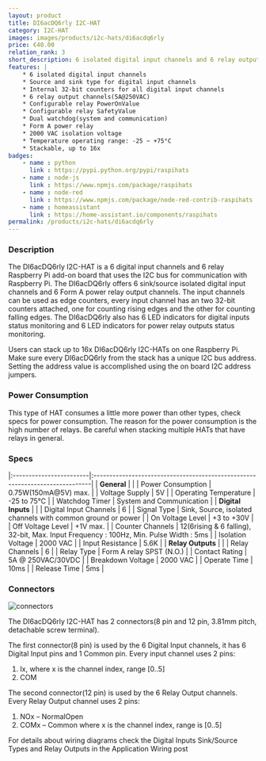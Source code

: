 ```yaml
---
layout: product
title: DI6acDQ6rly I2C-HAT
category: I2C-HAT
images: images/products/i2c-hats/di6acdq6rly
price: €40.00
relation_rank: 3
short_description: 6 isolated digital input channels and 6 relay output channels Raspberry Pi add-on board
features: | 
    * 6 isolated digital input channels
    * Source and sink type for digital input channels
    * Internal 32-bit counters for all digital input channels
    * 6 relay output channels(5A@250VAC)
    * Configurable relay PowerOnValue
    * Configurable relay SafetyValue
    * Dual watchdog(system and communication)
    * Form A power relay
    * 2000 VAC isolation voltage
    * Temperature operating range: -25 ~ +75°C
    * Stackable, up to 16x
badges:
    - name : python
      link : https://pypi.python.org/pypi/raspihats
    - name : node-js 
      link : https://www.npmjs.com/package/raspihats
    - name : node-red
      link : https://www.npmjs.com/package/node-red-contrib-raspihats
    - name : homeassistant
      link : https://home-assistant.io/components/raspihats
permalink: /products/i2c-hats/di6acdq6rly
---
```



### Description

The DI6acDQ6rly I2C-HAT is a 6 digital input channels and 6 relay Raspberry Pi add-on board that uses the I2C bus for communication with Raspberry Pi. The DI6acDQ6rly offers 6 sink/source isolated digital input channels and 6 Form A power relay output channels. The input channels can be used as edge counters, every input channel has an two 32-bit counters attached, one for counting rising edges and the other for counting falling edges. The DI6acDQ6rly also has 6 LED indicators for digital inputs status monitoring and 6 LED indicators for power relay outputs status monitoring.

Users can stack up to 16x DI6acDQ6rly I2C-HATs on one Raspberry Pi. Make sure every DI6acDQ6rly from the stack has a unique I2C bus address. Setting the address value is accomplished using the on board I2C address jumpers.

### Power Consumption

This type of HAT consumes a little more power than other types, check specs for power consumption. The reason for the power consumption is the high number of relays. Be careful when stacking multiple HATs that have relays in general.

### Specs

|:------------------------|:-----------------------------------------------------------------------------|
| **General**             |                                                                              |
| Power Consumption       | 0.75W(150mA@5V) max.                                                         |
| Voltage Supply          | 5V                                                                           |
| Operating Temperature   | -25 to 75°C                                                                  |
| Watchdog Timer          | System and Communication                                                     |
| **Digital Inputs**      |                                                                              |
| Digital Input Channels  | 6                                                                            |
| Signal Type             | Sink, Source, isolated channels with common ground or power                  |
| On Voltage Level        | +3 to +30V                                                                   |
| Off Voltage Level       | +1V max.                                                                     |
| Counter Channels        | 12(6rising & 6 falling), 32-bit, Max. Input Frequency : 100Hz, Min. Pulse Width : 5ms |
| Isolation Voltage       | 2000 VAC                                                                     |
| Input Resistance        | 5.6K                                                                         |
| **Relay Outputs**       |                                                                              |
| Relay Channels          | 6                                                                            |
| Relay Type              | Form A relay SPST (N.O.)                                                     |
| Contact Rating          | 5A @ 250VAC/30VDC                                                            |
| Breakdown Voltage       | 2000 VAC                                                                     |
| Operate Time            | 10ms                                                                         |
| Release Time            | 5ms                                                                          |

### Connectors

![connectors]({{site.baseurl}}/{{page.images}}/connectors.svg "DI6acDQ6rly I2C-HAT connectors")

The DI6acDQ6rly I2C-HAT has 2 connectors(8 pin and 12 pin, 3.81mm pitch, detachable screw terminal). 

The first connector(8 pin) is used by the 6 Digital Input channels, it has 6 Digital Input pins and 1 Common pin. Every input channel uses 2 pins:
 1. Ix, where x is the channel index, range [0..5]
 2. COM

The second connector(12 pin) is used by the 6 Relay Output channels. Every Relay Output channel uses 2 pins:

 1. NOx – NormalOpen
 2. COMx – Common
where x is the channel index, range is [0..5]

For details about wiring diagrams check the Digital Inputs Sink/Source Types and Relay Outputs in the Application Wiring post